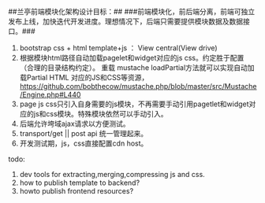 ##兰亭前端模块化架构设计目标：##
###前端模块化，前后端分离，前端可独立发布上线，加快迭代开发进度。理想情况下，后端只需要提供模块数据及数据接口。###
 1. bootstrap css + html template+js ： View central(View drive)
 2. 根据模块html路径自动加载pagelet和widget对应的js css。约定胜于配置（合理的目录结构约定）。
    重载 mustache loadPartial方法就可以实现自动加载Partial HTML 对应的JS和CSS等资源，https://github.com/bobthecow/mustache.php/blob/master/src/Mustache/Engine.php#L440
 3. page js css只引入自身需要的js模块，不再需要手动引用pagetlet和widget对应的js和css模块。特殊模块依然可以手动引入。
 4. 后端允许垮域ajax请求以方便测试。
 5. transport/get || post api 统一管理起来。
 6. 开发测试期，js，css直接配置cdn host。

todo:
 1. dev tools for extracting,merging,compressing js and css.
 2. how to publish template to backend?
 3. howto publish frontend resources?